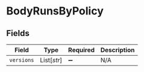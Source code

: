 # BodyRunsByPolicy


## Fields

| Field              | Type               | Required           | Description        |
| ------------------ | ------------------ | ------------------ | ------------------ |
| `versions`         | List[*str*]        | :heavy_minus_sign: | N/A                |